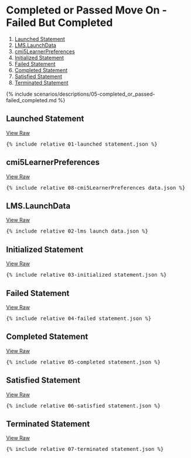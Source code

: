 ---
---

# Completed or Passed Move On - Failed But Completed

1. [Launched Statement](#launched-statement)
1. [LMS.LaunchData](#lmslaunchdata)
1. [cmi5LearnerPreferences](#cmi5learnerpreferences)
1. [Initialized Statement](#initialized-statement)
1. [Failed Statement](#failed-statement)
1. [Completed Statement](#completed-statement)
1. [Satisfied Statement](#satisfied-statement)
1. [Terminated Statement](#terminated-statement)

{% include scenarios/descriptions/05-completed_or_passed-failed_completed.md %}

## Launched Statement

[View Raw](01-launched_statement.json)

<pre>
{% include_relative 01-launched_statement.json %}
</pre>

## cmi5LearnerPreferences

[View Raw](08-cmi5LearnerPreferences_data.json)

<pre>
{% include_relative 08-cmi5LearnerPreferences_data.json %}
</pre>

## LMS.LaunchData

[View Raw](02-lms_launch_data.json)

<pre>
{% include_relative 02-lms_launch_data.json %}
</pre>


## Initialized Statement

[View Raw](03-initialized_statement.json)

<pre>
{% include_relative 03-initialized_statement.json %}
</pre>

## Failed Statement

[View Raw](04-failed_statement.json)

<pre>
{% include_relative 04-failed_statement.json %}
</pre>

## Completed Statement

[View Raw](05-completed_statement.json)

<pre>
{% include_relative 05-completed_statement.json %}
</pre>

## Satisfied Statement

[View Raw](06-satisfied_statement.json)

<pre>
{% include_relative 06-satisfied_statement.json %}
</pre>

## Terminated Statement

[View Raw](07-terminated_statement.json)

<pre>
{% include_relative 07-terminated_statement.json %}
</pre>

